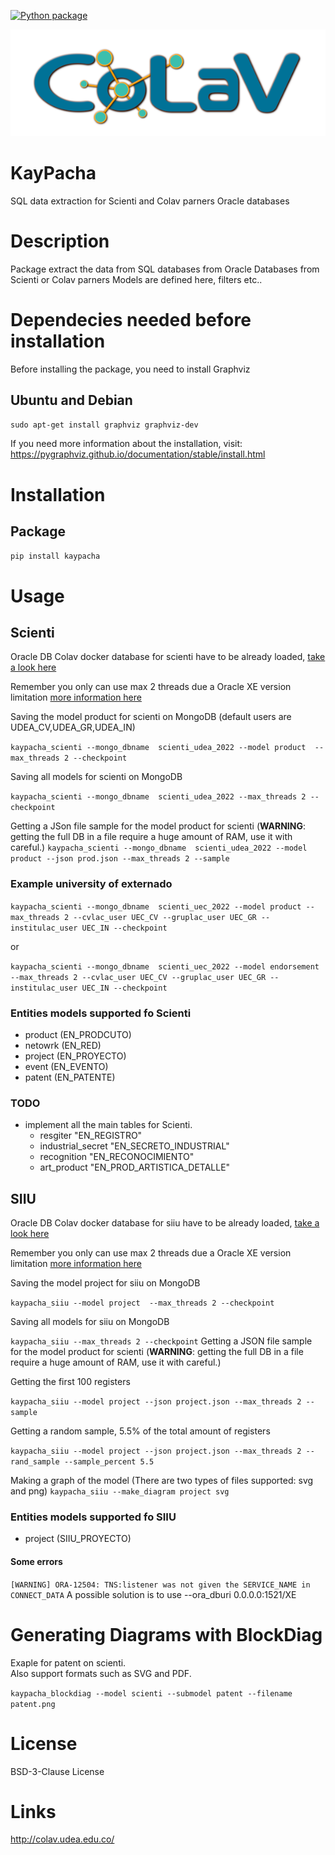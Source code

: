 [![Python package](https://github.com/colav/KayPacha/actions/workflows/python-package.yml/badge.svg)](https://github.com/colav/KayPacha/actions/workflows/python-package.yml)

<center><img src="https://raw.githubusercontent.com/colav/colav.github.io/master/img/Logo.png"/></center>

# KayPacha
SQL data extraction for Scienti and Colav parners  Oracle databases

# Description
Package extract the data from SQL databases from Oracle Databases from Scienti or Colav parners
Models are defined here, filters etc..

# Dependecies needed before installation
Before installing the package, you need to install Graphviz

## Ubuntu and Debian
`sudo apt-get install graphviz graphviz-dev`

If you need more information about the installation, visit: https://pygraphviz.github.io/documentation/stable/install.html

# Installation

## Package
`pip install kaypacha`


# Usage

## Scienti
Oracle DB Colav docker database for scienti have to be already loaded, [take a look here](https://github.com/colav/oracle-docker)

Remember you only can use max 2 threads due a Oracle XE version limitation [more information here](https://docs.oracle.com/en/database/oracle/oracle-database/18/xeinl/licensing-restrictions.html)

Saving the model product for scienti on MongoDB (default users are UDEA_CV,UDEA_GR,UDEA_IN)

`
kaypacha_scienti --mongo_dbname  scienti_udea_2022 --model product  --max_threads 2 --checkpoint
`

Saving all models for scienti on MongoDB

`
kaypacha_scienti --mongo_dbname  scienti_udea_2022 --max_threads 2 --checkpoint
`

Getting a JSon file sample for the model product for scienti (**WARNING**: getting the full DB in a file require a huge amount of RAM, use it with careful.)
`
kaypacha_scienti --mongo_dbname  scienti_udea_2022 --model product --json prod.json --max_threads 2 --sample
`

### Example university of externado

`
kaypacha_scienti --mongo_dbname  scienti_uec_2022 --model product --max_threads 2 --cvlac_user UEC_CV --gruplac_user UEC_GR --institulac_user UEC_IN --checkpoint
`

or

`
kaypacha_scienti --mongo_dbname  scienti_uec_2022 --model endorsement --max_threads 2 --cvlac_user UEC_CV --gruplac_user UEC_GR --institulac_user UEC_IN --checkpoint
`

### Entities models supported fo Scienti
* product (EN_PRODCUTO)
* netowrk (EN_RED)
* project (EN_PROYECTO)
* event (EN_EVENTO)
* patent (EN_PATENTE)

### TODO
* implement all the main tables for Scienti.
  * resgiter "EN_REGISTRO"
  * industrial_secret "EN_SECRETO_INDUSTRIAL"
  * recognition "EN_RECONOCIMIENTO"
  * art_product "EN_PROD_ARTISTICA_DETALLE"

## SIIU
Oracle DB Colav docker database for siiu have to be already loaded, [take a look here](https://github.com/colav/oracle-docker)

Remember you only can use max 2 threads due a Oracle XE version limitation [more information here](https://docs.oracle.com/en/database/oracle/oracle-database/18/xeinl/licensing-restrictions.html)

Saving the model project for siiu on MongoDB

`
kaypacha_siiu --model project  --max_threads 2 --checkpoint
`

Saving all models for siiu on MongoDB

`
kaypacha_siiu --max_threads 2 --checkpoint
`
Getting a JSON file sample for the model product for scienti (**WARNING**: getting the full DB in a file require a huge amount of RAM, use it with careful.)

Getting the first 100 registers

`
kaypacha_siiu --model project --json project.json --max_threads 2 --sample
`

Getting a random sample, 5.5% of the total amount of registers

`
kaypacha_siiu --model project --json project.json --max_threads 2 --rand_sample --sample_percent 5.5
`

Making a graph of the model (There are two types of files supported: svg and png)
`
kaypacha_siiu --make_diagram project svg
`

### Entities models supported fo SIIU
* project (SIIU_PROYECTO)


#### Some errors
`
[WARNING] ORA-12504: TNS:listener was not given the SERVICE_NAME in CONNECT_DATA
`
A possible solution is to use --ora_dburi 0.0.0.0:1521/XE


# Generating Diagrams with BlockDiag
Exaple for patent on scienti.<br>
Also support formats such as SVG and PDF.

`
kaypacha_blockdiag --model scienti --submodel patent --filename patent.png 
`
# License
BSD-3-Clause License 

# Links
http://colav.udea.edu.co/



